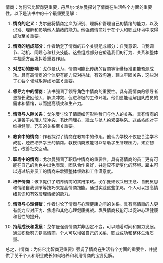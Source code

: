 情商：为何它比智商更重要，丹尼尔·戈尔曼探讨了情商在生活各个方面的重要性。以下是该书中的十个最重要见解：

1. **情商的定义**：戈尔曼将情商定义为识别、理解和管理自己的情绪的能力，以及识别、理解和影响他人情绪的能力。他强调情商对于在个人和职业环境中取得成功至关重要。

2. **情商的组成部分**：作者确定了情商的五个关键组成部分：自我意识、自我调节、动机、同理心和社交技能。这些组成部分在塑造我们的行为、关系和整体幸福感方面发挥着重要作用。

3. **对成功的影响**：戈尔曼认为，情商可能比传统的智商等衡量标准更能预测成功。具有高情商的个体更有能力应对挑战，有效沟通，建立牢固关系，这些对于在各个领域取得成功至关重要。

4. **领导力中的情商**：该书强调了领导角色中情商的重要性。具有高情商的领导者更擅长激励他人、解决冲突，促进积极的工作环境。他们更能理解团队成员的需求和情绪，从而提高绩效和生产力。

5. **情商与人际关系**：戈尔曼讨论了情商如何影响我们与他人的关系。具有情商的人更善于处理人际冲突，表达同理心，建立与他人的紧密联系。这些技能对于维持健康、充实的关系至关重要。

6. **教育中的情商**：作者探讨了情商在教育中的作用。他认为学校不仅应关注学术成就，还应培养学生的情商。教授情商技能可以帮助学生管理压力，建立韧性，改善社交互动。

7. **职场中的情商**：戈尔曼强调了职场中情商的重要性。具有高情商的员工更有可能在自己的角色中出色表现，团队合作良好，并适应不断变化的环境。雇主可以通过培养员工的情商来增强整体绩效和工作满意度。

8. **培养情商**：该书提供了培养情商的实用策略。戈尔曼建议采用正念、自我反思和情绪自我调节等技巧来提高情商技能。通过实践这些策略，个人可以提高情绪意识和有效管理情绪的能力。

9. **情商与心理健康**：作者讨论了情商与心理健康之间的关系。具有高情商的人更有能力应对压力、焦虑和其他心理健康挑战。发展情商技能可以促进心理健康和韧性的提升。

10. **持续成长和发展**：戈尔曼强调情商并非固定不变，可以随着时间和努力发展。通过积极努力提高情商，个人可以增强自己的关系、职业成功和整体生活质量。

总之，《情商：为何它比智商更重要》强调了情商在生活各个方面的重要性，并提供了关于个人和职业成长如何培养和利用情商的宝贵见解。